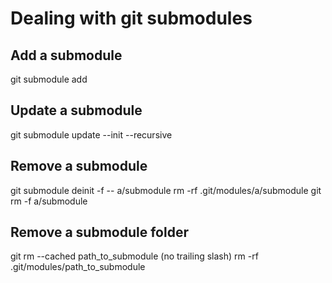 # Dealing with git submodules

## Add a submodule
git submodule add <url> <path>

## Update a submodule
git submodule update --init --recursive

## Remove a submodule
git submodule deinit -f -- a/submodule
rm -rf .git/modules/a/submodule
git rm -f a/submodule

## Remove a submodule folder
git rm --cached path_to_submodule (no trailing slash)
rm -rf .git/modules/path_to_submodule

